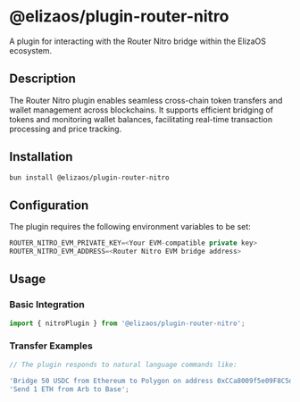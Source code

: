 # @elizaos/plugin-router-nitro

A plugin for interacting with the Router Nitro bridge within the ElizaOS ecosystem.

## Description

The Router Nitro plugin enables seamless cross-chain token transfers and wallet management across blockchains. It supports efficient bridging of tokens and monitoring wallet balances, facilitating real-time transaction processing and price tracking.

## Installation

```bash
bun install @elizaos/plugin-router-nitro
```

## Configuration

The plugin requires the following environment variables to be set:

```typescript
ROUTER_NITRO_EVM_PRIVATE_KEY=<Your EVM-compatible private key>
ROUTER_NITRO_EVM_ADDRESS=<Router Nitro EVM bridge address>
```

## Usage

### Basic Integration

```typescript
import { nitroPlugin } from '@elizaos/plugin-router-nitro';
```

### Transfer Examples

```typescript
// The plugin responds to natural language commands like:

'Bridge 50 USDC from Ethereum to Polygon on address 0xCCa8009f5e09F8C5dB63cb0031052F9CB635Af62';
'Send 1 ETH from Arb to Base';
```
